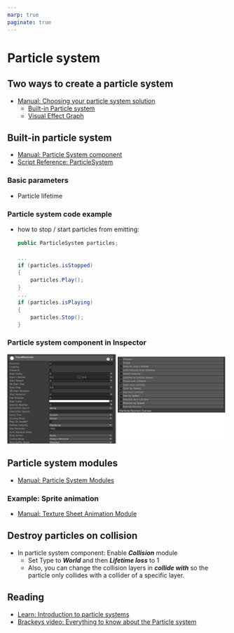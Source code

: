 ```yaml
---
marp: true
paginate: true
---
```

<!-- headingDivider: 3 -->
<!-- class: default -->

# Particle system

## Two ways to create a particle system

* [Manual: Choosing your particle system solution](https://docs.unity3d.com/Manual/ChoosingYourParticleSystem.html)
  * [Built-in Particle system](https://docs.unity3d.com/Manual/Built-inParticleSystem.html)
  * [Visual Effect Graph](https://docs.unity3d.com/Manual/VFXGraph.html)

## Built-in particle system

* [Manual: Particle System component](https://docs.unity3d.com/Manual/class-ParticleSystem.html)
* [Script Reference: ParticleSystem](https://docs.unity3d.com/ScriptReference/ParticleSystem.html)

### Basic parameters

* Particle lifetime

### Particle system code example

* how to stop / start particles from emitting:
	```c#
	public ParticleSystem particles;

	...
	if (particles.isStopped)
	{
	    particles.Play();
	}
	...
	if (particles.isPlaying)
	{
	    particles.Stop();
	}
	```

### Particle system component in Inspector
![](imgs/particle-system-inspector.png)

## Particle system modules

* [Manual: Particle System Modules](https://docs.unity3d.com/Manual/ParticleSystemModules.html)


### Example: Sprite animation

* [Manual: Texture Sheet Animation Module](https://docs.unity3d.com/Manual/PartSysTexSheetAnimModule.html)

## Destroy particles on collision

* In particle system component: Enable ***Collision*** module
  * Set Type to ***World*** and then ***Lifetime loss*** to 1
  * Also, you can change the collision layers in ***collide with*** so the particle only collides with a collider of a specific layer.

## Reading

* [Learn: Introduction to particle systems](https://learn.unity.com/tutorial/introduction-to-particle-systems#)
* [Brackeys video: Everything to know about the Particle system](https://www.youtube.com/watch?v=FEA1wTMJAR0)